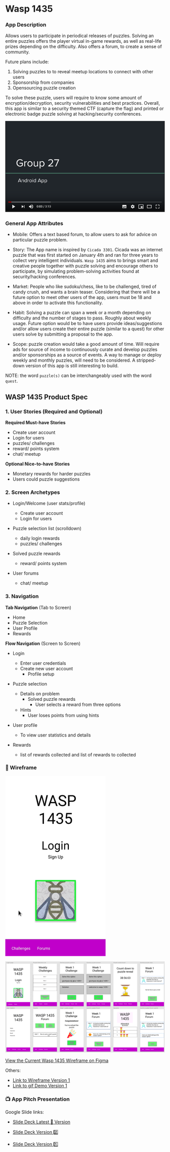 # Wasp 1435

### App Description

Allows users to participate in periodical releases of puzzles. Solving an entire puzzles offers the player virtual in-game rewards, as well as real-life prizes depending on the difficulty. Also offers a forum, to create a sense of community. 

Future plans include: 

1. Solving puzzles to to reveal meetup locations to connect with other users 
2. Sponsorship from companies
3. Opensourcing puzzle creation

To solve these puzzle, users will require to know some amount of encryption/decryption, security vulnerabilities and best practices. Overall, this app is similar to a security themed CTF (capture the flag) and printed or electronic badge puzzle solving at hacking/security conferences. 

[![WASP 1435 Presentation](WASP1435-YouTube.PNG)](https://www.youtube.com/watch?v=U-xl711OczA)

### General App Attributes

- Mobile: Offers a text based forum, to allow users to ask for advice on particular puzzle problem. 

- Story: The App name is inspired by `Cicada 3301`. Cicada was an internet puzzle that was first started on January 4th and ran for three years to collect very intelligent individuals. `Wasp 1435` aims to brings smart and creative people together with puzzle solving and encourage others to participate, by simulating problem-solving activities found at security/hacking conferences. 

- Market: People who like sudoku/chess, like to be challenged, tired of candy crush, and wants a brain teaser. Considering that there will be a future option to meet other users of the app, users must be 18 and above in order to activate this functionality. 

- Habit: Solving a puzzle can span a week or a month depending on difficulty and the number of stages to pass. Roughly about weekly usage. Future option would be to have users provide ideas/suggestions and/or allow users create their entire puzzle (similar to a quest) for other users solve by submitting a proposal to the app.

- Scope: puzzle creation would take a good amount of time. Will require ads for source of income to continuously curate and develop puzzles and/or sponsorships as a source of events. A way to manage or deploy weekly and monthly puzzles, will need to be considered. A stripped-down version of this app is still interesting to build. 

NOTE: the word `puzzle(s)` can be interchangeably used with the word `quest`. 

## WASP 1435 Product Spec

### 1. User Stories (Required and Optional)

**Required Must-have Stories**

 * Create user account
 * Login for users
 * puzzles/ challenges 
 * reward/ points system
 * chat/ meetup

**Optional Nice-to-have Stories**

 * Monetary rewards for harder puzzles
 * Users could puzzle suggestions

### 2. Screen Archetypes

 * Login/Welcome (user stats/profile)
    * Create user account
    * Login for users
     
 * Puzzle selection list (scrolldown)
    * daily login rewards
    * puzzles/ challenges 
   
 * Solved puzzle rewards 
    * reward/ points system
 
 * User forums
     * chat/ meetup

### 3. Navigation

**Tab Navigation** (Tab to Screen)

 * Home
 * Puzzle Selection
 * User Profile
 * Rewards

**Flow Navigation** (Screen to Screen)

 * Login
   * Enter user credentials 
   * Create new user account
     * Profile setup

 * Puzzle selection
     * Details on problem
         * Solved puzzle rewards
             * User selects a reward from three options
     * Hints
         * User loses points from using hints
         
 * User profile
     * To view user statistics and details

 * Rewards 
     * list of rewards collected and list of rewards to collected


### 📱 Wireframe

![Picture of Current Wireframe](week10_updated-demo.gif)

![Picture of Current Wireframe](week10_updated-wireframe.png)

[View the Current Wasp 1435 Wireframe on Figma](https://www.figma.com/file/UWs4KAQvY8XT1IWMeJsZccc1/Wasp-1435-Wireframe?node-id=0%3A1) 

Others:

- [Link to Wireframe Version 1](https://i.imgur.com/ddw0s5h.png)
- [Link to gif Demo Version 1](https://i.imgur.com/gywaKMm.gif)

### 📺 App Pitch Presentation

Google Slide links:

- [Slide Deck Latest 💯 Version](https://docs.google.com/presentation/d/148-zpC4L7I3Re_tqA9F_eK8HufHX9-LHiaBcPAxaVrg/edit?usp=sharing)

- [Slide Deck Version 2️⃣](https://docs.google.com/presentation/d/1RtOc8Mq8tp9WwGpUfHEdMaC6Zo0Czh5O-TCvdW6ZRZ4/edit?usp=sharing)

- [Slide Deck Version 1️⃣](https://docs.google.com/presentation/d/1bm6nu_xd5UTX4aBJwjItyu_cjxzdkC4M-uq7aS2iQr8/edit?usp=sharing)

